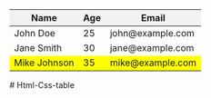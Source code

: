 <!DOCTYPE html>
<html>
<head>
  <title>Advanced Table</title>
  <style>
    table {
      width: 100%;
      border-collapse: collapse;
    }

    th, td {
      padding: 8px;
      text-align: left;
      border-bottom: 1px solid #ddd;
    }

    th {
      background-color: #f2f2f2;
    }

    tr:hover {
      background-color: #f5f5f5;
    }

    .highlight {
      background-color: yellow;
    }
  </style>
</head>
<body>
  <table>
    <thead>
      <tr>
        <th>Name</th>
        <th>Age</th>
        <th>Email</th>
      </tr>
    </thead>
    <tbody>
      <tr>
        <td>John Doe</td>
        <td>25</td>
        <td>john@example.com</td>
      </tr>
      <tr>
        <td>Jane Smith</td>
        <td>30</td>
        <td>jane@example.com</td>
      </tr>
      <tr class="highlight">
        <td>Mike Johnson</td>
        <td>35</td>
        <td>mike@example.com</td>
      </tr>
    </tbody>
  </table>
</body>
</html>
  # Html-Css-table
